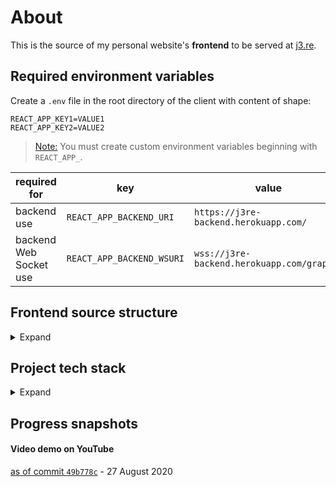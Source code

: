 # About

This is the source of my personal website's **frontend** to be served at [j3.re](http://j3.re/).

## Required environment variables

Create a `.env` file in the root directory of the client with content of shape:

    REACT_APP_KEY1=VALUE1
    REACT_APP_KEY2=VALUE2

> [Note:](https://create-react-app.dev/docs/adding-custom-environment-variables/) You must create custom environment variables beginning with `REACT_APP_`.

| required for | key | value | note |
|-|-|-|-|
| backend use | `REACT_APP_BACKEND_URI` | `https://j3re-backend.herokuapp.com/` | can change |
| backend Web Socket use | `REACT_APP_BACKEND_WSURI` | `wss://j3re-backend.herokuapp.com/graphql` | `wss://` with HTTPS |

## Frontend source structure

<details>
    <summary>Expand</summary>

*as of 27 August 2020*
```
client/src
¦   App.tsx                             # single page app's base
¦   AppLoader.tsx                       # load "App", and meanwhile render "Landing" as fallback
¦   i18n.ts                             # internationalization of the UI
¦   index.tsx                           # entry point
¦   react-app-env.d.ts                  # Create React App (CRA) types
¦   
+---components                          # components and their styles:
¦   ¦   ...                             # most of them in this shared directory...
¦   ¦ 
¦   +---Card                            # ...except the most recent one was created in its own dir
¦           ...
¦       
+---resources               
¦       translations.ts                 # UI texts in available languages
¦       
+---state                               # Redux utility
¦   ¦   actionCreators.ts               # dispatchable actions
¦   ¦   rootReducer.ts                  # combined reducers
¦   ¦   store.ts                        # Redux store
¦   ¦   
¦   +---reducers                        # reducers to be combined in rootReducer
¦           ...
¦       
+---styles
¦       main.scss                       # the main Sass file
¦       _constants.scss                 # variables used across stylesheets
¦       _mixins.scss                    # mixins used across stylesheets
¦       
+---types
¦       index.d.ts                      # own types
¦   
+---utils
¦       graphql.ts                      # query documents for GraphQL operations
¦       helpers.ts                      # miscellaneous helper functions
¦       typeguards.ts                   # custom type guards for TypeScript
¦       
+---views                               # modules for different views in the UI
    +---check_my_ip
    ¦       ...
    ¦       
    +---content_management              # render only if authorized as admin
    ¦       ...
    ¦     
    +---cv
    ¦       ...
    ¦       
    +---easter_egg                      # accessible via a hidden button
    ¦       ...
    ¦    
    +---home                            # rendered after "landing"
    ¦       ...
    ¦       
    +---landing                         # rendered first (for minimum time and as fallback)
    ¦       ...
    ¦       
    +---leave_note
    ¦       ...
    ¦       
    +---login
    ¦       ...
    ¦       
    +---portfolio
            ...
```
</details>

## Project tech stack

<details>
<summary>Expand</summary>

| *tech* | *utility* | *docs* | *implemented* |
|--|--|--|--|
|||||
| **React** |
|||||
| Create React App | bootstrapping | [create-react-app.dev](https://create-react-app.dev/docs/getting-started) | ✔️ |
| React Redux | state management | [react-redux.js.org](https://react-redux.js.org/) | ✔️ |
| React Bootstrap | component library  |[react-bootstrap.github.io](https://react-bootstrap.github.io/) | ✔️ |
| React Router | app routing | [reactrouter.com](https://reactrouter.com/web/guides/quick-start) | ✔️ |
| React i18next | internationalization | [react.i18next.com](https://react.i18next.com/guides/quick-start) | ✔️ |
| React Icons | icons | [react-icons.github.io](https://react-icons.github.io/react-icons/) | ✔️ |
|||||
| **database** ||||
|||||
| GraphQL | data query language | see *Apollo* | ✔️ |
| Apollo | GraphQL implementation | [apollographql.com](https://www.apollographql.com/docs/) | ✔️ |
| MongoDB | database | [docs.mongodb.com](https://docs.mongodb.com/) | ✔️ |
| mongoose | MongoDB implementation | [mongoosejs.com](https://mongoosejs.com/docs/) | ✔️ |
|||||
| **miscellaneous** ||||
|||||
| Sass | style preprocessor | [sass-lang.com](https://sass-lang.com/documentation) | ✔️ |
| TypeScript | main programming language | [typescriptlang.org](https://www.typescriptlang.org/docs/home.html) | ✔️ |
| Node.js | runtime environment | [nodejs.org](https://nodejs.org/en/docs/) | ✔️ |
|||||
| **deployment** ||||
|||||
| Vercel | hosting frontend | [vercel.com](https://vercel.com/docs) | ✔️ |
| Heroku | hosting backend | [devcenter.heroku.com](https://devcenter.heroku.com/) | ✔️ |
| EuroDNS | domain name registrar | [eurodns.com](https://www.eurodns.com/) | ✔️ |

---
</details>

## Progress snapshots

#### Video demo on YouTube

[as of commit `49b778c`](https://youtu.be/ez-e5bLRhnQ) - 27 August 2020

